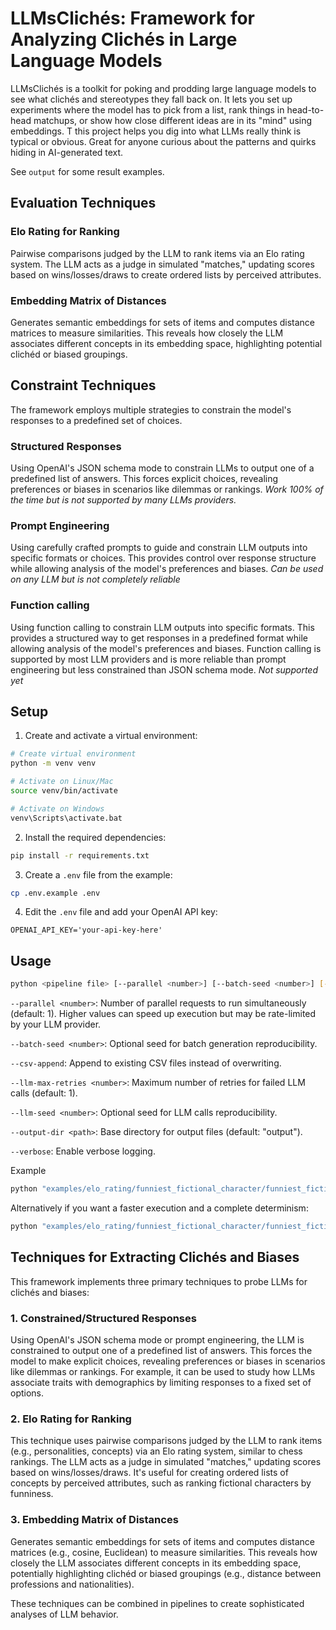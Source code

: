 # LLMsClichés: Framework for Analyzing Clichés in Large Language Models

LLMsClichés is a toolkit for poking and prodding large language models to see what clichés and stereotypes they fall back on. It lets you set up experiments where the model has to pick from a list, rank things in head-to-head matchups, or show how close different ideas are in its "mind" using embeddings. T this project helps you dig into what LLMs really think is typical or obvious.
Great for anyone curious about the patterns and quirks hiding in AI-generated text.

See `output` for some result examples.

## Evaluation Techniques

### Elo Rating for Ranking
Pairwise comparisons judged by the LLM to rank items via an Elo rating system. The LLM acts as a judge in simulated "matches," updating scores based on wins/losses/draws to create ordered lists by perceived attributes.

### Embedding Matrix of Distances
Generates semantic embeddings for sets of items and computes distance matrices to measure similarities. This reveals how closely the LLM associates different concepts in its embedding space, highlighting potential clichéd or biased groupings.

## Constraint Techniques
The framework employs multiple strategies to constrain the model's responses to a predefined set of choices.

### Structured Responses
Using OpenAI's JSON schema mode to constrain LLMs to output one of a predefined list of answers. This forces explicit choices, revealing preferences or biases in scenarios like dilemmas or rankings.
*Work 100% of the time but is not supported by many LLMs providers.*

### Prompt Engineering
Using carefully crafted prompts to guide and constrain LLM outputs into specific formats or choices. This provides control over response structure while allowing analysis of the model's preferences and biases.
*Can be used on any LLM but is not completely reliable*

### Function calling
Using function calling to constrain LLM outputs into specific formats. This provides a structured way to get responses in a predefined format while allowing analysis of the model's preferences and biases. Function calling is supported by most LLM providers and is more reliable than prompt engineering but less constrained than JSON schema mode.
*Not supported yet*

## Setup

1. Create and activate a virtual environment:
```bash
# Create virtual environment
python -m venv venv

# Activate on Linux/Mac
source venv/bin/activate

# Activate on Windows
venv\Scripts\activate.bat
```

2. Install the required dependencies:
```bash
pip install -r requirements.txt
```

3. Create a `.env` file from the example:
```bash
cp .env.example .env
```

4. Edit the `.env` file and add your OpenAI API key:
```
OPENAI_API_KEY='your-api-key-here'
```

## Usage

```bash
python <pipeline file> [--parallel <number>] [--batch-seed <number>] [--csv-append] [--llm-max-retries <number>] [--llm-seed <number>] [--output-dir <path>] [--verbose]
```

`--parallel <number>`: Number of parallel requests to run simultaneously (default: 1). Higher values can speed up execution but may be rate-limited by your LLM provider.

`--batch-seed <number>`: Optional seed for batch generation reproducibility.

`--csv-append`: Append to existing CSV files instead of overwriting.

`--llm-max-retries <number>`: Maximum number of retries for failed LLM calls (default: 1).

`--llm-seed <number>`: Optional seed for LLM calls reproducibility.

`--output-dir <path>`: Base directory for output files (default: "output").

`--verbose`: Enable verbose logging.

Example
```bash
python "examples/elo_rating/funniest_fictional_character/funniest_fictional_character.py"
```

Alternatively if you want a faster execution and a complete determinism:
```bash
python "examples/elo_rating/funniest_fictional_character/funniest_fictional_character.py" --parallel 8 --batch-seed 0
```

## Techniques for Extracting Clichés and Biases

This framework implements three primary techniques to probe LLMs for clichés and biases:

### 1. Constrained/Structured Responses
Using OpenAI's JSON schema mode or prompt engineering, the LLM is constrained to output one of a predefined list of answers. This forces the model to make explicit choices, revealing preferences or biases in scenarios like dilemmas or rankings. For example, it can be used to study how LLMs associate traits with demographics by limiting responses to a fixed set of options.

### 2. Elo Rating for Ranking
This technique uses pairwise comparisons judged by the LLM to rank items (e.g., personalities, concepts) via an Elo rating system, similar to chess rankings. The LLM acts as a judge in simulated "matches," updating scores based on wins/losses/draws. It's useful for creating ordered lists of concepts by perceived attributes, such as ranking fictional characters by funniness.

### 3. Embedding Matrix of Distances
Generates semantic embeddings for sets of items and computes distance matrices (e.g., cosine, Euclidean) to measure similarities. This reveals how closely the LLM associates different concepts in its embedding space, potentially highlighting clichéd or biased groupings (e.g., distance between professions and nationalities).

These techniques can be combined in pipelines to create sophisticated analyses of LLM behavior.
